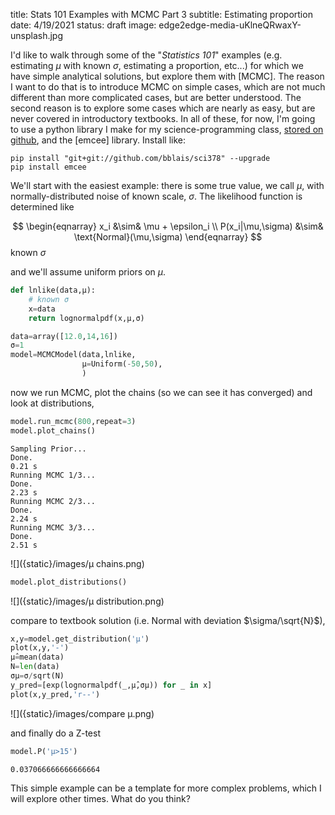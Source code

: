title: Stats 101 Examples with MCMC Part 3
subtitle: Estimating proportion
date: 4/19/2021
status: draft
image: edge2edge-media-uKlneQRwaxY-unsplash.jpg

I'd like to walk through some of the "*Statistics 101*" examples (e.g. estimating $\mu$ with known $\sigma$, estimating a proportion, etc...) for which we have simple analytical solutions, but explore them with [MCMC].  The reason I want to do that is to introduce MCMC on simple cases, which are not much different than more complicated cases, but are better understood.  The second reason is to explore some cases which are nearly as easy, but are never covered in introductory textbooks.  In all of these, for now, I'm going to use a python library I make for my science-programming class, [stored on github](https://github.com/bblais/sci378), and the [emcee] library.  Install like:

```
pip install "git+git://github.com/bblais/sci378" --upgrade
pip install emcee
```


We'll start with the easiest example:  there is some true value, we call $\mu$, with normally-distributed noise of known scale, $\sigma$.  The likelihood function is determined like

$$
\begin{eqnarray}
x_i &\sim& \mu + \epsilon_i \\
P(x_i|\mu,\sigma) &\sim& \text{Normal}(\mu,\sigma) 
\end{eqnarray}
$$
known $\sigma$

and we'll assume uniform priors on $\mu$.  


```python
def lnlike(data,μ):
    # known σ
    x=data
    return lognormalpdf(x,μ,σ)

data=array([12.0,14,16])
σ=1
model=MCMCModel(data,lnlike,
                μ=Uniform(-50,50),
                )
```

now we run MCMC, plot the chains (so we can see it has converged) and look at distributions,

```python
model.run_mcmc(800,repeat=3)
model.plot_chains()
```

```
Sampling Prior...
Done.
0.21 s
Running MCMC 1/3...
Done.
2.23 s
Running MCMC 2/3...
Done.
2.24 s
Running MCMC 3/3...
Done.
2.51 s
```


![]({static}/images/μ chains.png)

```python
model.plot_distributions()
```


![]({static}/images/μ distribution.png)

compare to textbook solution (i.e. Normal with deviation $\sigma/\sqrt{N}$),

```python
x,y=model.get_distribution('μ')
plot(x,y,'-')
μ̂=mean(data)
N=len(data)
σμ=σ/sqrt(N)
y_pred=[exp(lognormalpdf(_,μ̂,σμ)) for _ in x]
plot(x,y_pred,'r--')
```

![]({static}/images/compare μ.png)


and finally do a Z-test

```python
model.P('μ>15')
```

```
0.037066666666666664
```

This simple example can be a template for more complex problems, which I will explore other times.  What do you think?